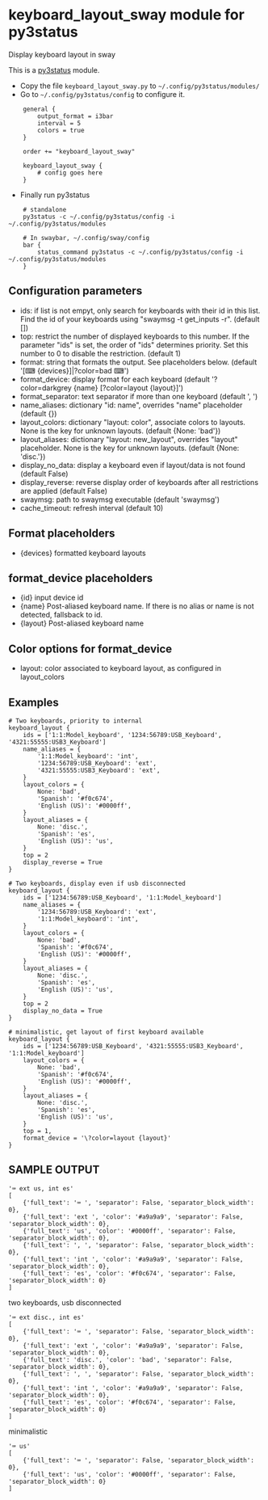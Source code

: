# keyboard_layout_sway module for py3status

Display keyboard layout in sway

This is a [py3status](https://py3status.readthedocs.io/en/latest/) module.

* Copy the file `keyboard_layout_sway.py` to `~/.config/py3status/modules/`
* Go to `~/.config/py3status/config` to configure it.
```
    general {
        output_format = i3bar
        interval = 5
        colors = true
    }

    order += "keyboard_layout_sway"

    keyboard_layout_sway {
        # config goes here
    }
```
* Finally run py3status
```
    # standalone
    py3status -c ~/.config/py3status/config -i ~/.config/py3status/modules

    # In swaybar, ~/.config/sway/config
    bar {
        status_command py3status -c ~/.config/py3status/config -i ~/.config/py3status/modules
    }
```

## Configuration parameters

* ids: if list is not empyt, only search for keyboards with their id in this list. Find the id of your keyboards using "swaymsg -t get_inputs -r". (default [])
* top: restrict the number of displayed keyboards to this number. If the parameter "ids" is set, the order of "ids" determines priority. Set this number to 0 to disable the restriction. (default 1)
* format: string that formats the output. See placeholders below. (default '[⌨ {devices}]|\?color=bad ⌨')
* format_device: display format for each keyboard (default '\?color=darkgrey {name} [\?color=layout {layout}]')
* format_separator: text separator if more than one keyboard (default ', ')
* name_aliases: dictionary "id: name", overrides "name" placeholder (default {})
* layout_colors: dictionary "layout: color", associate colors to layouts. None is the key for unknown layouts. (default {None: 'bad'})
* layout_aliases: dictionary "layout: new_layout", overrides "layout" placeholder. None is the key for unknown layouts. (default {None: 'disc.'})
* display_no_data: display a keyboard even if layout/data is not found (default False)
* display_reverse: reverse display order of keyboards after all restrictions are applied (default False)
* swaymsg: path to swaymsg executable (default 'swaymsg')
* cache_timeout: refresh interval (default 10)

## Format placeholders

* {devices} formatted keyboard layouts

## format_device placeholders

* {id} input device id
* {name} Post-aliased keyboard name. If there is no alias or name is not detected, fallsback to id.
* {layout} Post-aliased keyboard name
    
## Color options for format_device
* layout: color associated to keyboard layout, as configured in layout_colors
    
## Examples

```
# Two keyboards, priority to internal
keyboard_layout {
    ids = ['1:1:Model_keyboard', '1234:56789:USB_Keyboard', '4321:55555:USB3_Keyboard']
    name_aliases = {
        '1:1:Model_keyboard': 'int',
        '1234:56789:USB_Keyboard': 'ext',
        '4321:55555:USB3_Keyboard': 'ext',
    }
    layout_colors = {
        None: 'bad',
        'Spanish': '#f0c674',
        'English (US)': '#0000ff',
    }
    layout_aliases = {
        None: 'disc.',
        'Spanish': 'es',
        'English (US)': 'us',
    }
    top = 2
    display_reverse = True
}

# Two keyboards, display even if usb disconnected
keyboard_layout {
    ids = ['1234:56789:USB_Keyboard', '1:1:Model_keyboard']
    name_aliases = {
        '1234:56789:USB_Keyboard': 'ext',
        '1:1:Model_keyboard': 'int',
    }
    layout_colors = {
        None: 'bad',
        'Spanish': '#f0c674',
        'English (US)': '#0000ff',
    }
    layout_aliases = {
        None: 'disc.',
        'Spanish': 'es',
        'English (US)': 'us',
    }
    top = 2
    display_no_data = True
}

# minimalistic, get layout of first keyboard available
keyboard_layout {
    ids = ['1234:56789:USB_Keyboard', '4321:55555:USB3_Keyboard', '1:1:Model_keyboard']
    layout_colors = {
        None: 'bad',
        'Spanish': '#f0c674',
        'English (US)': '#0000ff',
    }
    layout_aliases = {
        None: 'disc.',
        'Spanish': 'es',
        'English (US)': 'us',
    }
    top = 1,
    format_device = '\?color=layout {layout}'
}
```

## SAMPLE OUTPUT

```
'⌨ ext us, int es'
[
    {'full_text': '⌨ ', 'separator': False, 'separator_block_width': 0},
    {'full_text': 'ext ', 'color': '#a9a9a9', 'separator': False, 'separator_block_width': 0},
    {'full_text': 'us', 'color': '#0000ff', 'separator': False, 'separator_block_width': 0},
    {'full_text': ', ', 'separator': False, 'separator_block_width': 0},
    {'full_text': 'int ', 'color': '#a9a9a9', 'separator': False, 'separator_block_width': 0},
    {'full_text': 'es', 'color': '#f0c674', 'separator': False, 'separator_block_width': 0}
]
```

two keyboards, usb disconnected

```
'⌨ ext disc., int es'
[
    {'full_text': '⌨ ', 'separator': False, 'separator_block_width': 0},
    {'full_text': 'ext ', 'color': '#a9a9a9', 'separator': False, 'separator_block_width': 0},
    {'full_text': 'disc.', 'color': 'bad', 'separator': False, 'separator_block_width': 0},
    {'full_text': ', ', 'separator': False, 'separator_block_width': 0},
    {'full_text': 'int ', 'color': '#a9a9a9', 'separator': False, 'separator_block_width': 0},
    {'full_text': 'es', 'color': '#f0c674', 'separator': False, 'separator_block_width': 0}
]
```

minimalistic
```
'⌨ us'
[
    {'full_text': '⌨ ', 'separator': False, 'separator_block_width': 0},
    {'full_text': 'us', 'color': '#0000ff', 'separator': False, 'separator_block_width': 0}
]
```
